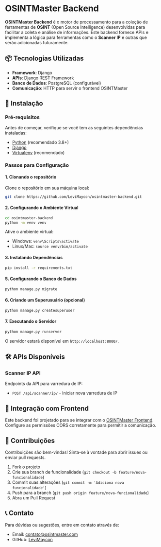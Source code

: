 # OSINTMaster Backend

**OSINTMaster Backend** é o motor de processamento para a coleção de ferramentas de **OSINT** (Open Source Intelligence) desenvolvidas para facilitar a coleta e análise de informações. Este backend fornece APIs e implementa a lógica para ferramentas como o **Scanner IP** e outras que serão adicionadas futuramente.

## 📦 Tecnologias Utilizadas

- **Framework**: Django
- **APIs**: Django REST Framework
- **Banco de Dados**: PostgreSQL (configurável)
- **Comunicação**: HTTP para servir o frontend OSINTMaster

## 🚀 Instalação

### Pré-requisitos

Antes de começar, verifique se você tem as seguintes dependências instaladas:

- [Python](https://www.python.org/) (recomendado 3.8+)
- [Django](https://www.djangoproject.com/)
- [Virtualenv](https://virtualenv.pypa.io/) (recomendado)

### Passos para Configuração

#### 1. Clonando o repositório

Clone o repositório em sua máquina local:

```bash
git clone https://github.com/LeviMaycon/osintmaster-backend.git
```

#### 2. Configurando o Ambiente Virtual

```bash
cd osintmaster-backend
python -m venv venv
```

Ative o ambiente virtual:

- Windows: `venv\Scripts\activate`
- Linux/Mac: `source venv/bin/activate`

#### 3. Instalando Dependências

```bash
pip install -r requirements.txt
```
#### 5. Configurando o Banco de Dados

```bash
python manage.py migrate
```

#### 6. Criando um Superusuário (opcional)

```bash
python manage.py createsuperuser
```

#### 7. Executando o Servidor

```bash
python manage.py runserver
```

O servidor estará disponível em `http://localhost:8000/`.

## 🛠️ APIs Disponíveis

### Scanner IP API

Endpoints da API para varredura de IP:

- `POST /api/scanner/ip/` - Iniciar nova varredura de IP

## 🔗 Integração com Frontend

Este backend foi projetado para se integrar com o [OSINTMaster Frontend](https://github.com/LeviMaycon/osintmaster-frontend). Configure as permissões CORS corretamente para permitir a comunicação.

## 🤝 Contribuições

Contribuições são bem-vindas! Sinta-se à vontade para abrir issues ou enviar pull requests.

1. Fork o projeto
2. Crie sua branch de funcionalidade (`git checkout -b feature/nova-funcionalidade`)
3. Commit suas alterações (`git commit -m 'Adiciona nova funcionalidade'`)
4. Push para a branch (`git push origin feature/nova-funcionalidade`)
5. Abra um Pull Request

## 📞 Contato

Para dúvidas ou sugestões, entre em contato através de:
- Email: contato@osintmaster.com
- GitHub: [LeviMaycon](https://github.com/LeviMaycon)